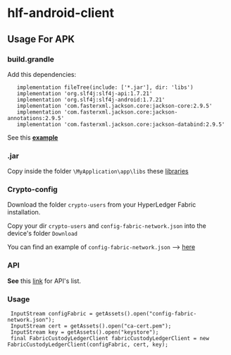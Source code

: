 # hlf-android-client

## Usage For APK

### build.grandle 

Add this dependencies: <br>

 ```
    implementation fileTree(include: ['*.jar'], dir: 'libs')
    implementation 'org.slf4j:slf4j-api:1.7.21'
    implementation 'org.slf4j:slf4j-android:1.7.21'
    implementation 'com.fasterxml.jackson.core:jackson-core:2.9.5'
    implementation 'com.fasterxml.jackson.core:jackson-annotations:2.9.5'
    implementation 'com.fasterxml.jackson.core:jackson-databind:2.9.5'
```

See this [**example**](https://github.com/ascatox/hlf-android-client/blob/master/MyApplication/app/build.gradle)

### .jar
Copy inside the folder  `\MyApplication\app\libs`  these [libraries](https://github.com/ascatox/hlf-android-client/tree/master/MyApplication/app/libs)


### Crypto-config

Download the folder `crypto-users` from your HyperLedger Fabric installation. <br>

Copy your dir `crypto-users` and `config-fabric-network.json` into the device's folder `Download` </br>

You can find an example of `config-fabric-network.json` --> [here](https://github.com/ascatox/hlf-android-client/blob/master/config-fabric-network.json)


### API

**See** this [link](https://github.com/ascatox/hlf-android-client/blob/master/hlf-android-client/src/main/java/it/eng/hlf/android/client/CustodyLedgerClient.java) for API's list.

### Usage
```
 InputStream configFabric = getAssets().open("config-fabric-network.json");
 InputStream cert = getAssets().open("ca-cert.pem");
 InputStream key = getAssets().open("keystore");
 final FabricCustodyLedgerClient fabricCustodyLedgerClient = new FabricCustodyLedgerClient(configFabric, cert, key);
 
```
 
